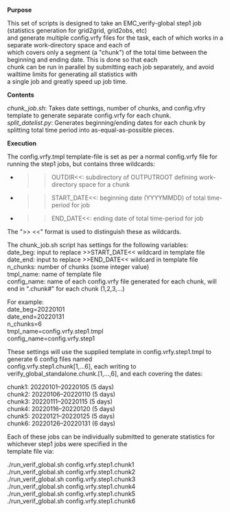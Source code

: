 **Purpose**  
  
This set of scripts is designed to take an EMC_verify-global step1 job (statistics generation for grid2grid, grid2obs, etc)  
and generate multiple config.vrfy files for the task, each of which works in a separate work-directory space and each of  
which covers only a segment (a "chunk") of the total time between the beginning and ending date. This is done so that each  
chunk can be run in parallel by submitting each job separately, and avoid walltime limits for generating all statistics with  
a single job and greatly speed up job time.  
  
**Contents**  
  
*chunk_job.sh*: Takes date settings, number of chunks, and config.vfry template to generate separate config.vrfy for each chunk.  
*split_datelist.py*: Generates beginning/ending dates for each chunk by splitting total time period into as-equal-as-possible pieces.  
  
**Execution**  
  
The config.vrfy.tmpl template-file is set as per a normal config.vrfy file for running the step1 jobs, but contains three wildcards:  
* >>OUTDIR<<: subdirectory of OUTPUTROOT defining work-directory space for a chunk  
* >>START_DATE<<: beginning date (YYYYMMDD) of total time-period for job  
* >>END_DATE<<: ending date of total time-period for job  
  
The ">> <<" format is used to distinguish these as wildcards.  
  
The chunk_job.sh script has settings for the following variables:  
date_beg: input to replace >>START_DATE<< wildcard in template file  
date_end: input to replace >>END_DATE<< wildcard in template file  
n_chunks: number of chunks (some integer value)  
tmpl_name: name of template file  
config_name: name of each config.vrfy file generated for each chunk, will end in ".chunk#" for each chunk (1,2,3,...)  
  
For example:  
date_beg=20220101  
date_end=20220131  
n_chunks=6  
tmpl_name=config.vrfy.step1.tmpl  
config_name=config.vrfy.step1  
  
These settings will use the supplied template in config.vrfy.step1.tmpl to generate 6 config files named  
config.vrfy.step1.chunk[1,...6], each writing to verify_global_standalone.chunk.[1,...,6], and each covering the dates:  
  
chunk1: 20220101–20220105 (5 days)  
chunk2: 20220106–20220110 (5 days)  
chunk3: 20220111–20220115 (5 days)  
chunk4: 20220116–20220120 (5 days)  
chunk5: 20220121–20220125 (5 days)  
chunk6: 20220126–20220131 (6 days)  
  
Each of these jobs can be individually submitted to generate statistics for whichever step1 jobs were specified in the  
template file via:  
  
./run_verif_global.sh config.vrfy.step1.chunk1  
./run_verif_global.sh config.vrfy.step1.chunk2  
./run_verif_global.sh config.vrfy.step1.chunk3  
./run_verif_global.sh config.vrfy.step1.chunk4  
./run_verif_global.sh config.vrfy.step1.chunk5  
./run_verif_global.sh config.vrfy.step1.chunk6
